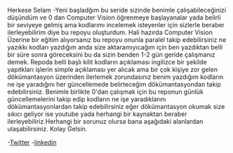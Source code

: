 Herkese Selam
-Yeni başladğım bu seride sizinde benimle çalışabileceğinizi düşündüm ve 0 dan Computer Vision öğrenmeye başlayanalar yada belirli bir seviyeye gelmiş ama kodlarımı incelemek isteyenler için sizlerle beraber ilerleyebilirim diye bu repoyu oluşturdum.
Hali hazırda Computer Vision Üzerine bir eğitim alıyorsanız bu repoyu onunla paralel takip edebilirsiniz ne yazıkkı kodları yazdığım anda size aktaramıyıcağım için ben yazdıktan belli bir süre sonra göreceksini bu da sizin benden 1-2 gün geride çalışmanız demek.
Repoda belli başlı kilit kodların açıklaması ingilizce bir şekilde yapıtkları işlerin simple açıklaması yer alıcak ama bir çok kişiye zor gelen dökümantasyon üzerinden ilerlemek zorundasınız benim yazdığım kodların ne işe yaradığını her güncellemede belirteceğim dökümantasyondan takip edebilirsiniz.
Benimle birlikte 0'dan çalışmak için bu reponun günlük güncellemelerini takip edip kodların ne işe yaradıklarını dökümantasyonlardan takip edebilirsiniz eğer dökümantasyon okumak size sıkıcı geliyor ise youtube yada herhangi bir kaynaktan beraber ilerleyebiliriz.Herhangi bir sorunuz olursa bana aşağıdaki alanlardan ulaşabilirsiniz. Kolay Gelsin.


-[Twitter](https://twitter.com/maliekci)
-[linkedin](https://www.linkedin.com/in/mehmet-ali-ekici-6326ba207)



